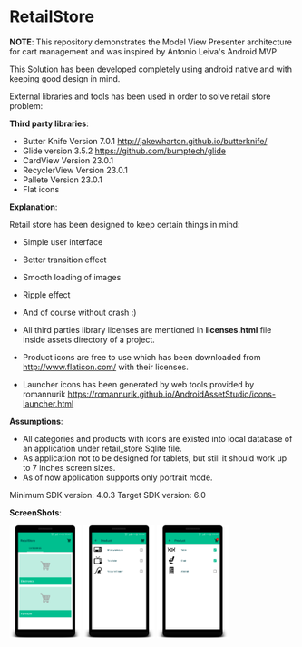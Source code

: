 # RetailStore

**NOTE**: This repository demonstrates the Model View Presenter architecture for cart management and was inspired by Antonio Leiva's Android MVP

This Solution has been developed completely using android native and with keeping good design in mind.


External libraries and tools has been used in order to solve retail store problem:

**Third party libraries**:

* Butter Knife Version 7.0.1
   http://jakewharton.github.io/butterknife/
* Glide version 3.5.2
   https://github.com/bumptech/glide
* CardView Version 23.0.1
* RecyclerView Version 23.0.1
* Pallete  Version 23.0.1
* Flat icons


**Explanation**:

Retail store has been designed to keep certain things in mind:

* Simple user interface
* Better transition effect
* Smooth loading of images
* Ripple effect
* And of course without crash :)


* All third parties library licenses are mentioned in **licenses.html** file inside assets directory of a project.
* Product icons are free to use which has been downloaded from http://www.flaticon.com/ with their licenses.
* Launcher icons has been generated by web tools provided by romannurik
 https://romannurik.github.io/AndroidAssetStudio/icons-launcher.html


**Assumptions**:

* All categories and products with icons are existed into local database of an application under retail_store Sqlite file.
* As application not to be designed for tablets, but still it should work up to 7 inches screen sizes.
* As of now application supports only portrait mode.

Minimum SDK version: 4.0.3
Target SDK version: 6.0


**ScreenShots**:

<img src="screenshots/device-2016-02-20-004350.png" width="25%" />
<img src="screenshots/device-2016-02-20-004451.png" width="25%" />
<img src="screenshots/device-2016-02-20-004537.png" width="25%" />
